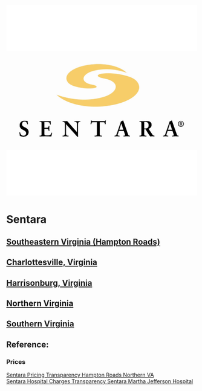 # ![Sentara](https://raw.githubusercontent.com/jalbertbowden/virginia-hospital-costs-open-data/master/img/sentara-logotype-x512.png)  
# Sentara  

## [Southeastern Virginia (Hampton Roads)](https://www.sentara.com/hampton-roads-virginia)  
## [Charlottesville, Virginia](https://www.sentara.com/charlottesville-virginia/hospitalslocations.aspx)  
## [Harrisonburg, Virginia](https://www.sentara.com/harrisonburg-virginia/)  
## [Northern Virginia](https://www.sentara.com/woodbridge-virginia/)  
## [Southern Virginia](https://www.sentara.com/halifax-southern-virginia/hospitalslocations.aspx)  

## Reference:  

### Prices  
[Sentara Pricing Transparency Hampton Roads Northern VA](https://www.sentara.com/Assets/Pdf/Patient-Guide/Billing/2019-Sentara-Pricing-Transparency-Hampton-Roads-Northern-VA.csv)  
[Sentara Hospital Charges Transparency Sentara Martha Jefferson Hospital](https://www.sentara.com/Assets/Pdf/Billing/Sentara-Hospital-Charges-Transparency-Sentara-Martha-Jefferson-Hospital-January-2019.csv)  
